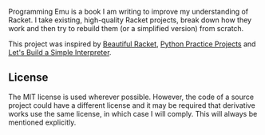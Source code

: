 Programming Emu is a book I am writing to improve my understanding of Racket.
I take existing, high-quality Racket projects, break down how they work and then try to rebuild them (or a simplified version) from scratch.

This project was inspired by [Beautiful Racket](www.beautiful-racket.com), [Python Practice Projects](http://pythonpracticeprojects.com/) and [Let's Build a Simple Interpreter](https://ruslanspivak.com/).

License
-------
The MIT license is used wherever possible.
However, the code of a source project could have a different license and it may be required that derivative works use the same license, in which case I will comply.
This will always be mentioned explicitly.
